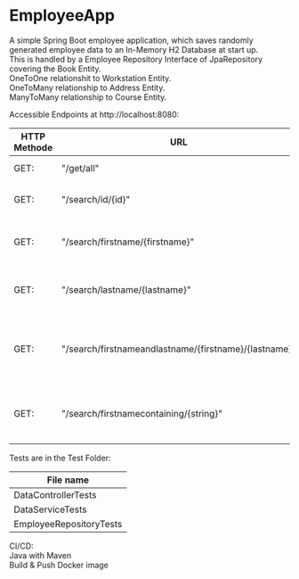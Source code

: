 # EmployeeApp
A simple Spring Boot employee application, which saves randomly generated employee data to an In-Memory H2 Database at start up.  
This is handled by a Employee Repository Interface of JpaRepository covering the Book Entity.  
OneToOne relationshit to Workstation Entity.  
OneToMany relationship to Address Entity.  
ManyToMany relationship to Course Entity.  

Accessible Endpoints at http://localhost:8080:

| HTTP Methode | URL | Decription |
| --- | --- | --- |
| GET: | "/get/all" | List all Data
| GET: | "/search/id/{id}" | Get one Employee by Id
| GET: | "/search/firstname/{firstname}" | List Employee by Firstname
| GET: | "/search/lastname/{lastname}" | List Employee by Lastname
| GET: | "/search/firstnameandlastname/{firstname}/{lastname}" | List Employee by Firstname and Lastname
| GET: | "/search/firstnamecontaining/{string}" | List Employee containing string in Firstname

Tests are in the Test Folder:

| File name |
| --- |
| DataControllerTests |
| DataServiceTests |
| EmployeeRepositoryTests |

CI/CD:  
Java with Maven  
Build & Push Docker image
